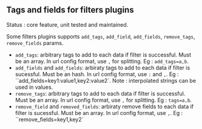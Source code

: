Tags and fields for filters plugins
---

Status : core feature, unit tested and maintained.

Some filters plugins supports ``add_tags``, ``add_field``, ``add_fields``, ``remove_tags``, ``remove_fields`` params.

* ``add_tags``: arbitrary tags to add to each data if filter is successful. Must be an array. In url config format, use ``,`` for splitting. Eg : ``add_tags=a,b``.
* ``add_fields`` and ``add_fields``: arbiraty tags to add to each data if filter is sucessful. Must be an hash. In url config format, use ``:`` and ``,``. Eg : ``add_fields=key1:value1,key2:value2`. Note : interpolated strings can be used in values.
* ``remove_tags``: arbitrary tags to add to each data if filter is successful. Must be an array. In url config format, use ``,`` for splitting. Eg : ``tags=a,b``.
* ``remove_field`` and ``removed_fields``: arbiraty remove fields to each data if filter is sucessful. Must be an array. In url config format, use ``,``. Eg : ``remove_fields=key1,key2`
